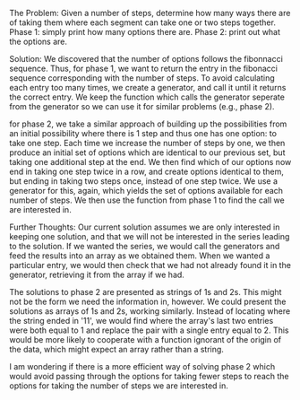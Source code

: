 The Problem:
Given a number of steps, determine how many ways there are of taking them where each segment can take one or two steps together. Phase 1: simply print how many options there are. Phase 2: print out what the options are.

Solution:
We discovered that the number of options follows the fibonnacci sequence. Thus, for phase 1, we want to return the entry in the fibonacci sequence corresponding with the number of steps. To avoid calculating each entry too many times, we create a generator, and call it until it returns the correct entry. We keep the function which calls the generator seperate from the generator so we can use it for similar problems (e.g., phase 2).

for phase 2, we take a similar approach of building up the possibilities from an initial possibility where there is 1 step and thus one has one option: to take one step. Each time we increase the number of steps by one, we then produce an initial set of options which are identical to our previous set, but taking one additional step at the end. We then find which of our options now end in taking one step twice in a row, and create options identical to them, but ending in taking two steps once, instead of one step twice. We use a generator for this, again, which yields the set of options available for each number of steps. We then use the function from phase 1 to find the call we are interested in.

Further Thoughts:
Our current solution assumes we are only interested in keeping one solution, and that we will not be interested in the series leading to the solution. If we wanted the series, we would call the generators and feed the results into an array as we obtained them. When we wanted a particular entry, we would then check that we had not already found it in the generator, retrieving it from the array if we had. 

The solutions to phase 2 are presented as strings of 1s and 2s. This might not be the form we need the information in, however. We could present the solutions as arrays of 1s and 2s, working similarly. Instead of locating where the string ended in '11', we would find where the array's last two entries were both equal to 1 and replace the pair with a single entry equal to 2. This would be more likely to cooperate with a function ignorant of the origin of the data, which might expect an array rather than a string.

I am wondering if there is a more efficient way of solving phase 2 which would avoid passing through the options for taking fewer steps to reach the options for taking the number of steps we are interested in.